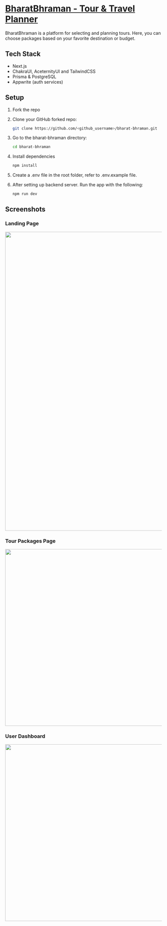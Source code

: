 # [BharatBhraman - Tour & Travel Planner](https://bharatbhramanweb.vercel.app/)
BharatBhraman is a platform for selecting and planning tours. Here, you can choose packages based on your favorite destination or budget.

## Tech Stack
- Next.js
- ChakraUI, AceternityUI and TailwindCSS
- Prisma & PostgreSQL
- Appwrite (auth services)

## Setup
1. Fork the repo

2. Clone your GitHub forked repo:

   ```sh
   git clone https://github.com/<github_username>/bharat-bhraman.git
   ```

3. Go to the bharat-bhraman directory:

   ```sh
   cd bharat-bhraman
   ```

4. Install dependencies

   ```sh
   npm install
   ```

5. Create a .env file in the root folder, refer to .env.example file.

6. After setting up backend server. Run the app with the following:

   ```sh
   npm run dev
   ```


## Screenshots

### Landing Page
<img src="https://github.com/Jaimin25/bharat-bhraman/assets/65119631/7e706e9c-5703-4b62-a1c2-8af8334cd6b4" height="960" />

### Tour Packages Page
<img src="https://github.com/Jaimin25/bharat-bhraman/assets/65119631/b456b591-681f-426b-90b1-f0796fca13cd" height="568" width="690"/>

### User Dashboard
<img src="https://github.com/Jaimin25/bharat-bhraman/assets/65119631/19868a7b-8d7a-411d-a36c-c8e29a53c454" height="568" width="690"/>